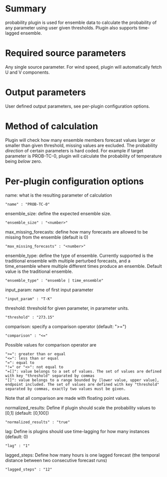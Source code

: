 # Summary

probability plugin is used for ensemble data to calculate the probability of any parameter using user given thresholds. Plugin also supports time-lagged ensemble.

# Required source parameters

Any single source parameter. For wind speed, plugin will automatically fetch U and V components.

# Output parameters

User defined output parameters, see per-plugin configuration options.

# Method of calculation

Plugin will check how many ensemble members forecast values larger or smaller than given threshold, missing values are excluded. The probability _direction_ of certain parameters is hard coded. For example if target parameter is PROB-TC-0, plugin will calculate the probability of temperature being _below_ zero.

# Per-plugin configuration options

name: what is the resulting parameter of calculation

    "name" : "PROB-TC-0"

ensemble_size: define the expected ensemble size.

    "ensemble_size" : "<number>"

max_missing_forecasts: define how many forecasts are allowed to be missing from the ensemble (default is 0)

    "max_missing_forecasts" : "<number>"

ensemble_type: define the type of ensemble. Currently supported is the traditional ensemble with multiple perturbed forecasts, and a time_ensemble where multiple different times produce an ensemble. Default value is the traditional ensemble.

    "ensemble_type" : "ensemble | time_ensemble"

input_param: name of first input parameter

    "input_param" : "T-K"

threshold: threshold for given parameter, in parameter units.

    "threshold" : "273.15"

comparison: specify a comparison operator (default: ">=")

    "comparison" : "<="

Possible values for comparison operator are

    ">=": greater than or equal
    "<=": less than or equal
    "=": equal to
    "!=" or "<>": not equal to
    "=[]": value belongs to a set of values. The set of values are defined with key "threshold" separated by commas
    "[]": value belongs to a range bounded by [lower value, upper value], endpoint included. The set of values are defined with key "threshold" separated by commas, exactly two values must be given.

Note that all comparison are made with floating point values.

normalized_results: Define if plugin should scale the probability values to [0,1] (default: [0,100])

    "normalized_results" : "true"

lag: Define is plugins should use time-lagging for how many instances (default: 0)

    "lag" : "1"

lagged_steps: Define how many hours is one lagged forecast (the temporal distance between two consecutive forecast runs)

    "lagged_steps" : "12"
